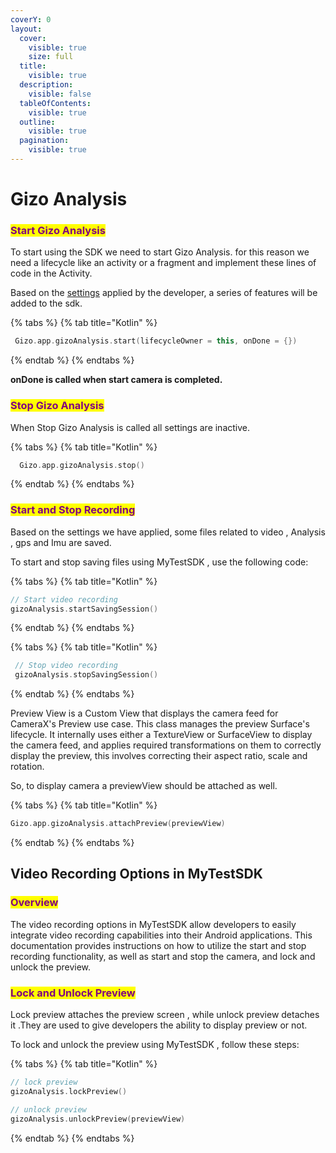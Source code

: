 ```yaml
---
coverY: 0
layout:
  cover:
    visible: true
    size: full
  title:
    visible: true
  description:
    visible: false
  tableOfContents:
    visible: true
  outline:
    visible: true
  pagination:
    visible: true
---
```


# Gizo Analysis

### <mark style="color:purple;">Start Gizo Analysis</mark>

To start using the SDK we need to start Gizo Analysis. for this reason we need a lifecycle like an activity or a fragment and implement these lines of code in the Activity.

Based on the [settings](app-options-setting/) applied by the developer, a series of features will be added to the sdk.

{% tabs %}
{% tab title="Kotlin" %}
```kotlin
 Gizo.app.gizoAnalysis.start(lifecycleOwner = this, onDone = {})
```
{% endtab %}
{% endtabs %}

**onDone is called when start camera is completed.**

### <mark style="color:purple;">Stop Gizo Analysis</mark>

When Stop Gizo Analysis is called all settings are inactive.&#x20;

{% tabs %}
{% tab title="Kotlin" %}
```kotlin
  Gizo.app.gizoAnalysis.stop()
```
{% endtab %}
{% endtabs %}

### <mark style="color:purple;">Start and Stop Recording</mark>

Based on the settings we have applied, some files related to video , Analysis , gps and Imu are saved.

To start and stop saving files using MyTestSDK , use the following code:

{% tabs %}
{% tab title="Kotlin" %}
```kotlin
// Start video recording
gizoAnalysis.startSavingSession() 
```
{% endtab %}
{% endtabs %}

{% tabs %}
{% tab title="Kotlin" %}
```kotlin
 // Stop video recording
 gizoAnalysis.stopSavingSession()
```
{% endtab %}
{% endtabs %}

Preview View is a Custom View that displays the camera feed for CameraX's Preview use case. This class manages the preview Surface's lifecycle. It internally uses either a TextureView or SurfaceView to display the camera feed, and applies required transformations on them to correctly display the preview, this involves correcting their aspect ratio, scale and rotation.

So, to display camera a previewView should be attached as well.

{% tabs %}
{% tab title="Kotlin" %}
```kotlin
Gizo.app.gizoAnalysis.attachPreview(previewView)
```
{% endtab %}
{% endtabs %}

## Video Recording Options in MyTestSDK

### <mark style="color:purple;">Overview</mark>

The video recording options in MyTestSDK allow developers to easily integrate video recording capabilities into their Android applications. This documentation provides instructions on how to utilize the start and stop recording functionality, as well as start and stop the camera, and lock and unlock the preview.

###

### <mark style="color:purple;">Lock and Unlock Preview</mark>

Lock preview attaches the preview screen , while unlock preview detaches it .They are used to give developers the ability to display preview or not.

To lock and unlock the preview using MyTestSDK , follow these steps:

{% tabs %}
{% tab title="Kotlin" %}
```kotlin
// lock preview
gizoAnalysis.lockPreview()

// unlock preview
gizoAnalysis.unlockPreview(previewView)
```
{% endtab %}
{% endtabs %}

###





